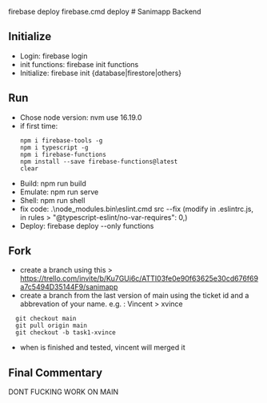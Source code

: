firebase deploy firebase.cmd deploy ﻿# Sanimapp Backend

## Initialize

- Login: firebase login
- init functions: firebase init functions
- Initialize: firebase init {database|firestore|others}

## Run

- Chose node version: nvm use 16.19.0
- if first time: 
  ```
  npm i firebase-tools -g
  npm i typescript -g
  npm i firebase-functions
  npm install --save firebase-functions@latest
  clear
  ```  
- Build: npm run build
- Emulate: npm run serve
- Shell: npm run shell
- fix code: .\node_modules\.bin\eslint.cmd src --fix  (modify in .eslintrc.js, in rules > "@typescript-eslint/no-var-requires": 0,)
- Deploy: firebase deploy --only functions

## Fork
- create a branch using this > https://trello.com/invite/b/Ku7GUi6c/ATTI03fe0e90f63625e30cd676f69a7c5494D35144F9/sanimapp
- create a branch from the last version of main using the ticket id and a abbrevation of your name. e.g. : Vincent > xvince
```
  git checkout main
  git pull origin main 
  git checkout -b task1-xvince
```
- when is finished and tested, vincent will merged it

## Final Commentary

DONT FUCKING WORK ON MAIN 

